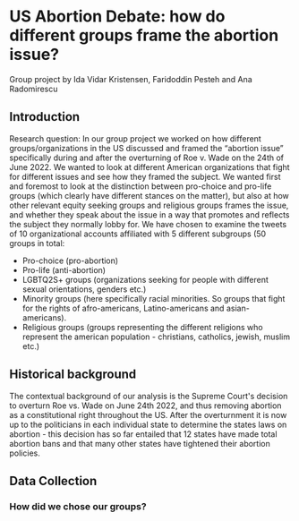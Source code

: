 # US Abortion Debate: how do different groups frame the abortion issue?
Group project by Ida Vidar Kristensen, Faridoddin Pesteh and Ana Radomirescu
## Introduction
Research question: In our group project we worked on how different groups/organizations in the US discussed and framed the “abortion issue” specifically during and after the overturning of Roe v. Wade on the 24th of June 2022. We wanted to look at different American organizations that fight for different issues and see how they framed the subject. We wanted first and foremost to look at the distinction between pro-choice and pro-life groups (which clearly have different stances on the matter), but also at how other relevant equity seeking groups and religious groups frames the issue, and whether they speak about the issue in a way that promotes and reflects the subject they normally lobby for. 
We have chosen to examine the tweets of 10 organizational accounts affiliated with 5 different subgroups (50 groups in total:
- Pro-choice (pro-abortion)
- Pro-life (anti-abortion)
- LGBTQ2S+ groups (organizations seeking for people with different sexual orientations, genders etc.)
- Minority groups (here specifically racial minorities. So groups that fight for the rights of afro-americans, Latino-americans and asian-americans).
- Religious groups (groups representing the different religions who represent the american population - christians, catholics, jewish, muslim etc.)
## Historical background
The contextual background of our analysis is the Supreme Court's decision to overturn Roe vs. Wade on June 24th 2022, and thus removing abortion as a constitutional right throughout the US. After the overturnment it is now up to the politicians in each individual state to determine the states laws on abortion - this decision has so far entailed that 12 states have made total abortion bans and that many other states have tightened their abortion policies. 

## Data Collection
### How did we chose our groups?
